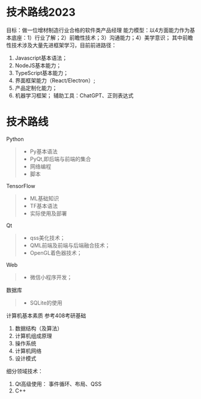 # 技术路线2023 
目标：做一位增材制造行业合格的软件类产品经理
能力模型：以4方面能力作为基本底座：1）行业了解；2）前瞻性技术；3）沟通能力；4）美学意识；
其中前瞻性技术涉及大量先进框架学习，目前前进路径：
1. Javascript基本语法；
2. NodeJS基本能力；
3. TypeScript基本能力；
4. 界面框架能力（React/Electron）;
5. 产品定制化能力；
6. 机器学习框架；
辅助工具：ChatGPT、正则表达式


# 技术路线

Python
> - Py基本语法
> - PyQt,即后端与前端的集合
> - 网络编程
> - 脚本

TensorFlow
> - ML基础知识
> - TF基本语法
> - 实际使用及部署

Qt
> - qss美化技术；
> - QML前端及前端与后端融合技术；
> - OpenGL着色器技术；

Web
> - 微信小程序开发；

数据库
> - SQLite的使用

计算机基本素质
参考408考研基础
1. 数据结构（及算法）
2. 计算机组成原理
3. 操作系统
4. 计算机网络
5. 设计模式

细分领域技术：
1. Qt高级使用：
事件循环、布局、QSS
2. C++
